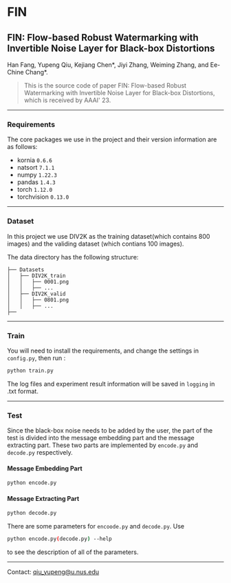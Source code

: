 # FIN



## FIN: Flow-based Robust Watermarking with Invertible Noise Layer for Black-box Distortions



Han Fang, Yupeng Qiu, Kejiang Chen*, Jiyi Zhang, Weiming Zhang, and Ee-Chine Chang*.

> This is the source code of paper FIN: Flow-based Robust Watermarking with Invertible Noise Layer for Black-box Distortions, which is received by AAAI' 23.


****

### Requirements

The core packages we use in the project and their version information are as follows:

- kornia `0.6.6`
- natsort `7.1.1`
- numpy `1.22.3`
- pandas `1.4.3`
- torch `1.12.0`
- torchvision `0.13.0`

****

### Dataset

In this project we use DIV2K as the training dataset(which contains 800 images) and the validing dataset (which contians 100 images).

The data directory has the following structure:
```
├── Datasets
│   ├── DIV2K_train
│   │   ├── 0001.png
│   │   ├── ...
│   ├── DIV2K_valid
│   │   ├── 0801.png
│   │   ├── ...
├── 

```


****


### Train
You will need to install the requirements, and change the settings in `config.py`, then run :

```bash
python train.py
```

The log files and experiment result information will be saved in `logging` in .txt format.
****



### Test

Since the black-box noise needs to be added by the user, the part of the test is divided into the message embedding part and the message extracting part. These two parts are implemented by `encode.py` and `decode.py` respectively.

#### Message Embedding Part
```bash
python encode.py
```


#### Message Extracting Part
```bash
python decode.py
```

There are some parameters for `encoode.py` and `decode.py`. Use
```bash
python encode.py(decode.py) --help
```
to see the description of all of the parameters.
****




Contact: [qiu_yupeng@u.nus.edu](mailto:qiu_yupeng@u.nus.edu)

